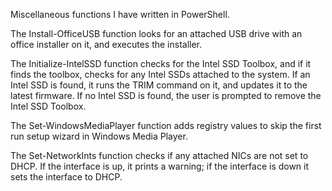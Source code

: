 Miscellaneous functions I have written in PowerShell.

The Install-OfficeUSB function looks for an attached USB drive with an office installer on it, and executes the installer.

The Initialize-IntelSSD function checks for the Intel SSD Toolbox, and if it finds the toolbox, checks for any Intel SSDs attached to the system. If an Intel SSD is found, it runs the TRIM command on it, and updates it to the latest firmware. If no Intel SSD is found, the user is prompted to remove the Intel SSD Toolbox.

The Set-WindowsMediaPlayer function adds registry values to skip the first run setup wizard in Windows Media Player.

The Set-NetworkInts function checks if any attached NICs are not set to DHCP. If the interface is up, it prints a warning; if the interface is down it sets the interface to DHCP.

